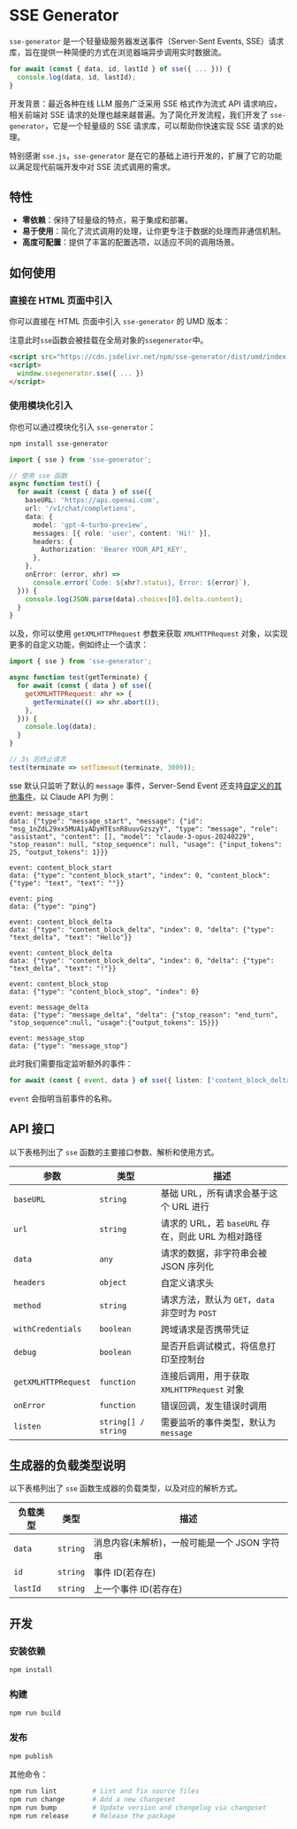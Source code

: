 # SSE Generator

`sse-generator` 是一个轻量级服务器发送事件（Server-Sent Events, SSE）请求库，旨在提供一种简便的方式在浏览器端异步调用实时数据流。

```typescript
for await (const { data, id, lastId } of sse({ ... })) {
  console.log(data, id, lastId);
}
```

开发背景：最近各种在线 LLM 服务广泛采用 SSE 格式作为流式 API 请求响应，相关前端对 SSE 请求的处理也越来越普遍。为了简化开发流程，我们开发了 `sse-generator`，它是一个轻量级的 SSE 请求库，可以帮助你快速实现 SSE 请求的处理。

特别感谢 `sse.js`，`sse-generator` 是在它的基础上进行开发的，扩展了它的功能以满足现代前端开发中对 SSE 流式调用的需求。

## 特性

- **零依赖**：保持了轻量级的特点，易于集成和部署。
- **易于使用**：简化了流式调用的处理，让你更专注于数据的处理而非通信机制。
- **高度可配置**：提供了丰富的配置选项，以适应不同的调用场景。

## 如何使用

### 直接在 HTML 页面中引入

你可以直接在 HTML 页面中引入 `sse-generator` 的 UMD 版本：

注意此时`sse`函数会被挂载在全局对象的`ssegenerator`中。

```html
<script src="https://cdn.jsdelivr.net/npm/sse-generator/dist/umd/index.js"></script>
<script>
  window.ssegenerator.sse({ ... })
</script>
```

### 使用模块化引入

你也可以通过模块化引入 `sse-generator`：

```bash
npm install sse-generator
```

```typescript
import { sse } from 'sse-generator';

// 使用 sse 函数
async function test() {
  for await (const { data } of sse({
    baseURL: 'https://api.openai.com',
    url: '/v1/chat/completions',
    data: {
      model: 'gpt-4-turbo-preview',
      messages: [{ role: 'user', content: 'Hi!' }],
      headers: {
        Authorization: 'Bearer YOUR_API_KEY',
      },
    },
    onError: (error, xhr) =>
      console.error(`Code: ${xhr?.status}, Error: ${error}`),
  })) {
    console.log(JSON.parse(data).choices[0].delta.content);
  }
}
```

以及，你可以使用 `getXMLHTTPRequest` 参数来获取 `XMLHTTPRequest` 对象，以实现更多的自定义功能，例如终止一个请求：

```javascript
import { sse } from 'sse-generator';

async function test(getTerminate) {
  for await (const { data } of sse({
    getXMLHTTPRequest: xhr => {
      getTerminate(() => xhr.abort());
    },
  })) {
    console.log(data);
  }
}

// 3s 后终止请求
test(terminate => setTimeout(terminate, 3000));
```

sse 默认只监听了默认的 `message` 事件，Server-Send Event 还支持[自定义的其他事件](https://html.spec.whatwg.org/multipage/server-sent-events.html#server-sent-events)，以 Claude API 为例：

```
event: message_start
data: {"type": "message_start", "message": {"id": "msg_1nZdL29xx5MUA1yADyHTEsnR8uuvGzszyY", "type": "message", "role": "assistant", "content": [], "model": "claude-3-opus-20240229", "stop_reason": null, "stop_sequence": null, "usage": {"input_tokens": 25, "output_tokens": 1}}}

event: content_block_start
data: {"type": "content_block_start", "index": 0, "content_block": {"type": "text", "text": ""}}

event: ping
data: {"type": "ping"}

event: content_block_delta
data: {"type": "content_block_delta", "index": 0, "delta": {"type": "text_delta", "text": "Hello"}}

event: content_block_delta
data: {"type": "content_block_delta", "index": 0, "delta": {"type": "text_delta", "text": "!"}}

event: content_block_stop
data: {"type": "content_block_stop", "index": 0}

event: message_delta
data: {"type": "message_delta", "delta": {"stop_reason": "end_turn", "stop_sequence":null, "usage":{"output_tokens": 15}}}

event: message_stop
data: {"type": "message_stop"}
```

此时我们需要指定监听额外的事件：

```typescript
for await (const { event, data } of sse({ listen: ['content_block_delta', ...], ... })) { ... }
```

`event` 会指明当前事件的名称。

## API 接口

以下表格列出了 `sse` 函数的主要接口参数、解析和使用方式。

| 参数                | 类型                | 描述                                               |
| ------------------- | ------------------- | -------------------------------------------------- |
| `baseURL`           | `string`            | 基础 URL，所有请求会基于这个 URL 进行              |
| `url`               | `string`            | 请求的 URL，若 `baseURL` 存在，则此 URL 为相对路径 |
| `data`              | `any`               | 请求的数据，非字符串会被 JSON 序列化               |
| `headers`           | `object`            | 自定义请求头                                       |
| `method`            | `string`            | 请求方法，默认为 `GET`，`data` 非空时为 `POST`     |
| `withCredentials`   | `boolean`           | 跨域请求是否携带凭证                               |
| `debug`             | `boolean`           | 是否开启调试模式，将信息打印至控制台               |
| `getXMLHTTPRequest` | `function`          | 连接后调用，用于获取 `XMLHTTPRequest` 对象         |
| `onError`           | `function`          | 错误回调，发生错误时调用                           |
| `listen`            | `string[] / string` | 需要监听的事件类型，默认为 `message`               |

## 生成器的负载类型说明

以下表格列出了 `sse` 函数生成器的负载类型，以及对应的解析方式。

| 负载类型 | 类型     | 描述                                         |
| -------- | -------- | -------------------------------------------- |
| `data`   | `string` | 消息内容(未解析)，一般可能是一个 JSON 字符串 |
| `id`     | `string` | 事件 ID(若存在)                              |
| `lastId` | `string` | 上一个事件 ID(若存在)                        |

## 开发

### 安装依赖

```bash
npm install
```

### 构建

```bash
npm run build
```

### 发布

```bash
npm publish
```

其他命令：

```bash
npm run lint         # Lint and fix source files
npm run change       # Add a new changeset
npm run bump         # Update version and changelog via changeset
npm run release      # Release the package
```
